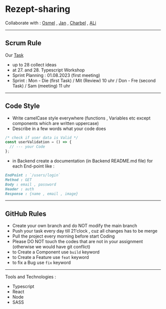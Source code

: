 # Rezept-sharing

Collaborate with : [Osmel](https://github.com/Osmel00) , [Jan](https://github.com/JanFolz) , [Charbel](https://github.com/Charbel222) , [ALi](https://github.com/aliho3ein)

---

## Scrum Rule

Our [Task](https://lucid.app/lucidspark/1d843cc9-2803-4ef6-9f5e-e509afca3ced/edit?viewport_loc=8318%2C-171%2C5544%2C2733%2C0_0&invitationId=inv_b439d5dd-dbf3-4d92-bd08-7e4ad4181644)

- up to 28 collect ideas
- at 27. and 28. Typescript Workshop
- Sprint Planning : 01.08.2023 (first meeting)
- Sprint : Mon - Die (first Task) / Mit (Review) 10 uhr / Don - Fre (second Task) / Sam (meeting) 11 uhr

---

## Code Style

- Write camelCase style everywhere (functions , Variables etc except components which are written uppercase)
- Describe in a few words what your code does

```js
/* check if user data is Valid */
const userValidation = () => {
  // --- your Code
};
```

- in Backend create a documentation (in Backend README.md file) for each End-point like :

```md
EndPoint : `/users/login`
Method : GET
Body : email , password
Header : auth
Response : {name , email , image}
```

---

## GitHub Rules

- Create your own branch and do NOT modify the main branch
- Push your task every day till 21'clock , cuz all changes has to be merge
- Pull the project every morning before start Coding
- Please DO NOT touch the codes that are not in your assignment (otherwise we would have git conflict)
- to Create a Component use `build` keyword
- to Create a Feature use `feat` keyword
- to fix a Bug use `fix` keyword

---

Tools and Technologies :

- Typescript
- React
- Node
- SASS
